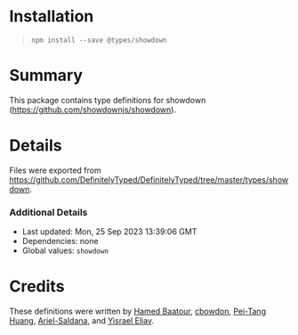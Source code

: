 # Installation
> `npm install --save @types/showdown`

# Summary
This package contains type definitions for showdown (https://github.com/showdownjs/showdown).

# Details
Files were exported from https://github.com/DefinitelyTyped/DefinitelyTyped/tree/master/types/showdown.

### Additional Details
 * Last updated: Mon, 25 Sep 2023 13:39:06 GMT
 * Dependencies: none
 * Global values: `showdown`

# Credits
These definitions were written by [Hamed Baatour](https://github.com/hamedbaatour), [cbowdon](https://github.com/cbowdon), [Pei-Tang Huang](https://github.com/tan9), [Ariel-Saldana](https://github.com/arielsaldana), and [Yisrael Eliav](https://github.com/yisraelx).

